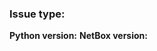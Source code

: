 <!--
    Please note: GitHub issues are to be used only for feature requests
    and bug reports. For installation assistance or general discussion,
    please join us on the mailing list:

        https://groups.google.com/forum/#!forum/netbox-discuss

    Please indicate "bug report" or "feature request" below. Be sure to
    search the existing set of issues (both open and closed) to see if
    a similar issue has already been raised.
-->
### Issue type:

<!--
    If filing a bug, please indicate the version of Python and NetBox
    you are running. (This is not necessary for feature requests.)
-->
**Python version:**
**NetBox version:**

<!--
    If filing a bug, please record the exact steps taken to reproduce
    the bug and any errors messages that are generated.

    If filing a feature request, please precisely describe the data
    model or workflow you would like to see implemented, and provide a
    use case.
-->

